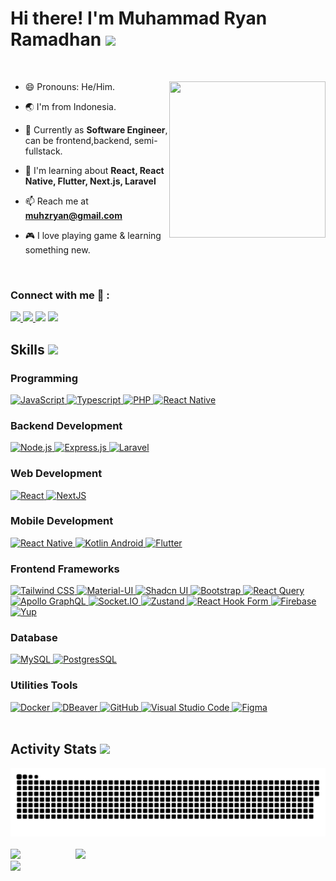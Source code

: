 <h1> Hi there! I'm Muhammad Ryan Ramadhan <img src = "https://raw.githubusercontent.com/MartinHeinz/MartinHeinz/master/wave.gif" width = 40px> </h1>

<br/>

<img align="right" src="https://i.giphy.com/media/v1.Y2lkPTc5MGI3NjExMWlmdGVkOGhxOGY2OW51djd6dXdwZXg5ZHhxMjFsenVzejJvanloYyZlcD12MV9pbnRlcm5hbF9naWZfYnlfaWQmY3Q9Zw/12BYUePgtn7sis/giphy-downsized.gif" width="250" height="250" frameBorder="0" class="giphy-embed" allowFullScreen></img>

- 😄 Pronouns: He/Him.

- 🌏 I'm from Indonesia.

- 🌱 Currently as **Software Engineer**, can be frontend,backend, semi-fullstack.

- 📖 I'm learning about **React, React Native, Flutter, Next.js, Laravel**

- 📫 Reach me at **muhzryan@gmail.com**

- 🎮 I love playing game & learning something new.


<br/>

### Connect with me 🔗 :
<a href="mailto:muhzryan@gmail.com" target="_blank">
<img src="https://img.shields.io/badge/Gmail-D14836?style=for-the-badge&logo=gmail&logoColor=white">
</a>
<a href="https://discordapp.com/users/440020939732680741" target="_blank">
<img src="https://img.shields.io/badge/Discord-5865F2?style=for-the-badge&logo=discord&logoColor=white">
</a>
<a href="https://www.instagram.com/muhzryan" target="_blank">
<img src="https://img.shields.io/badge/muhzryan-%23E4405F.svg?style=for-the-badge&logo=Instagram&logoColor=white"></a>
<a href="https://www.linkedin.com/in/muhzryan" target="_blank">
<img src="https://img.shields.io/badge/linkedin-%230077B5.svg?style=for-the-badge&logo=linkedin&logoColor=white"></a>
<br>

## Skills <img src="https://media2.giphy.com/media/QssGEmpkyEOhBCb7e1/giphy.gif?cid=ecf05e47a0n3gi1bfqntqmob8g9aid1oyj2wr3ds3mg700bl&rid=giphy.gif" width=24px>

<!-- Programming Languages -->
### Programming

<a href="https://developer.mozilla.org/en-US/docs/Web/JavaScript" target="_blank">
  <img alt="JavaScript" src="https://img.shields.io/badge/JavaScript-F7DF1E?style=for-the-badge&logo=javascript&logoColor=black">
</a>

<a href="https://www.typescriptlang.org/" target="_blank">
  <img alt="Typescript" src="https://img.shields.io/badge/Typescript-3178C6?style=for-the-badge&logo=typescript&logoColor=white">
</a>

<a href="https://www.php.net//" target="_blank">
  <img alt="PHP" src="https://img.shields.io/badge/PHP-777BB4?style=for-the-badge&logo=php&logoColor=white">
</a>

<a href="https://kotlinlang.org/" target="_blank">
  <img alt="React Native" src="https://img.shields.io/badge/Kotlin-7F52FF?style=for-the-badge&logo=kotlin&logoColor=white">
</a>

### Backend Development
<a href="https://nodejs.org/" target="_blank">
  <img alt="Node.js" src="https://img.shields.io/badge/Node.js-339933?style=for-the-badge&logo=node.js&logoColor=white">
</a>

<a href="https://expressjs.com/" target="_blank">
  <img alt="Express.js" src="https://img.shields.io/badge/Express.js-000000?style=for-the-badge&logo=express&logoColor=white">
</a>

<a href="https://laravel.com//" target="_blank">
  <img alt="Laravel" src="https://img.shields.io/badge/Laravel-FF2D20?style=for-the-badge&logo=laravel&logoColor=white">
</a>

<!-- Web Development -->
### Web Development
<a href="https://reactjs.org/" target="_blank">
  <img alt="React" src="https://img.shields.io/badge/React-61DAFB?style=for-the-badge&logo=react&logoColor=black">
</a>

<a href="https://nextjs.org/" target="_blank">
  <img alt="NextJS" src="https://img.shields.io/badge/Next_JS-000000?style=for-the-badge&logo=nextdotjs&logoColor=white">
</a>

<!-- Mobile Development -->
### Mobile Development
<a href="https://reactnative.dev/" target="_blank">
  <img alt="React Native" src="https://img.shields.io/badge/React_Native-61DAFB?style=for-the-badge&logo=react&logoColor=black">
</a>

<a href="https://developer.android.com/kotlin/" target="_blank">
  <img alt="Kotlin Android" src="https://img.shields.io/badge/Android_Kotlin-34A853?style=for-the-badge&logo=android&logoColor=white">
</a>

<a href="https://flutter.dev/" target="_blank">
  <img alt="Flutter" src="https://img.shields.io/badge/Flutter-02569B?style=for-the-badge&logo=flutter&logoColor=white">
</a>

<!-- Frontend Frameworks/Libraries -->
### Frontend Frameworks
<a href="https://tailwindcss.com/" target="_blank">
  <img alt="Tailwind CSS" src="https://img.shields.io/badge/Tailwind_CSS-38B2AC?style=for-the-badge&logo=tailwind-css&logoColor=white">
</a>

<a href="https://material-ui.com/" target="_blank">
  <img alt="Material-UI" src="https://img.shields.io/badge/Material--UI-0081CB?style=for-the-badge&logo=mui&logoColor=white">
</a>

<a href="https://ui.shadcn.com/" target="_blank">
  <img alt="Shadcn UI" src="https://img.shields.io/badge/Shadcn--UI-000000?style=for-the-badge&logo=shadcnui&logoColor=white">
</a>

<a href="https://getbootstrap.com/" target="_blank">
  <img alt="Bootstrap" src="https://img.shields.io/badge/Bootstrap-7952B3?style=for-the-badge&logo=bootstrap&logoColor=white">
</a>

<a href="https://tanstack.com/query/v3" target="_blank">
  <img alt="React Query" src="https://img.shields.io/badge/React--Query-FF4154?style=for-the-badge&logo=reactquery&logoColor=white">
</a>

<a href="https://www.apollographql.com/" target="_blank">
  <img alt="Apollo GraphQL" src="https://img.shields.io/badge/Apollo_GraphQL-311C87?style=for-the-badge&logo=apollographql&logoColor=white">
</a>

<a href="https://socket.io/" target="_blank">
  <img alt="Socket.IO" src="https://img.shields.io/badge/Socket.IO-010101?style=for-the-badge&logo=socketdotio&logoColor=white">
</a>

<a href="https://github.com/pmndrs/zustand" target="_blank">
  <img alt="Zustand" src="https://img.shields.io/badge/Zustand-F15A24?style=for-the-badge&logo=zustand&logoColor=white">
</a>

<a href="https://react-hook-form.com/" target="_blank">
  <img alt="React Hook Form" src="https://img.shields.io/badge/React_Hook_Form-EC5990?style=for-the-badge&logo=reacthookform&logoColor=white">
</a>

<a href="https://firebase.google.com/" target="_blank">
  <img alt="Firebase" src="https://img.shields.io/badge/Firebase-FFCA28?style=for-the-badge&logo=firebase&logoColor=black">
</a>

<a href="https://github.com/jquense/yup" target="_blank">
  <img alt="Yup" src="https://img.shields.io/badge/Yup-EC5990?style=for-the-badge&logo=yup&logoColor=white">
</a>

<!-- Database -->
### Database
<a href="https://www.mysql.com/" target="_blank">
  <img alt="MySQL" src="https://img.shields.io/badge/MySQL-4479A1?style=for-the-badge&logo=mysql&logoColor=white">
</a>

<a href="https://www.postgresql.org//" target="_blank">
  <img alt="PostgresSQL" src="https://img.shields.io/badge/PostgreSQL-4169E1?style=for-the-badge&logo=postgresql&logoColor=white">
</a>

<!-- Version Control and Collaboration -->
### Utilities Tools
<a href="https://www.docker.com/" target="_blank">
  <img alt="Docker" src="https://img.shields.io/badge/Docker-2496ED?style=for-the-badge&logo=docker&logoColor=white">
</a>

<a href="https://dbeaver.io//" target="_blank">
  <img alt="DBeaver" src="https://img.shields.io/badge/DBeaver-382923?style=for-the-badge&logo=dbeaver&logoColor=white">
</a>

<a href="https://github.com/" target="_blank">
  <img alt="GitHub" src="https://img.shields.io/badge/GitHub-181717?style=for-the-badge&logo=github&logoColor=white">
</a>

<a href="https://code.visualstudio.com/" target="_blank">
  <img alt="Visual Studio Code" src="https://img.shields.io/badge/Visual_Studio_Code-007ACC?style=for-the-badge&logo=visualstudiocode&logoColor=white">
</a>

<a href="https://www.figma.com/" target="_blank">
  <img alt="Figma" src="https://img.shields.io/badge/Figma-F24E1E?style=for-the-badge&logo=figma&logoColor=white">
</a>

<br/>
<br/>




## Activity Stats <img src="https://media2.giphy.com/media/QssGEmpkyEOhBCb7e1/giphy.gif?cid=ecf05e47a0n3gi1bfqntqmob8g9aid1oyj2wr3ds3mg700bl&rid=giphy.gif" width=24px>

<!-- Tools and Platforms -->
<picture>
  <source media="(prefers-color-scheme: dark)" srcset="https://raw.githubusercontent.com/muhzryanrey/muhzryanrey/output/github-contribution-grid-snake-dark.svg">
  <source media="(prefers-color-scheme: light)" srcset="https://raw.githubusercontent.com/muhzryanrey/muhzryanrey/output/github-contribution-grid-snake.svg">
  <img alt="github contribution grid snake animation" src="https://raw.githubusercontent.com/muhzryanrey/muhzryanrey/output/github-contribution-grid-snake.svg">
</picture>

<br/>
<br/>

<img align="right" width="400" src='https://github-readme-stats.vercel.app/api/top-langs/?username=muhzryanrey&theme=vue-dark&show_icons=true&hide_border=true&count_private=true' />
<img width="350" src='https://github-readme-stats.vercel.app/api?username=muhzryanrey&theme=vue-dark&show_icons=true&hide_border=true&count_private=true' />
<br/>
<img width="350" src='https://github-readme-streak-stats.herokuapp.com/?user=muhzryanrey&theme=vue-dark&hide_border=true&count_private=true' />
<br/>
